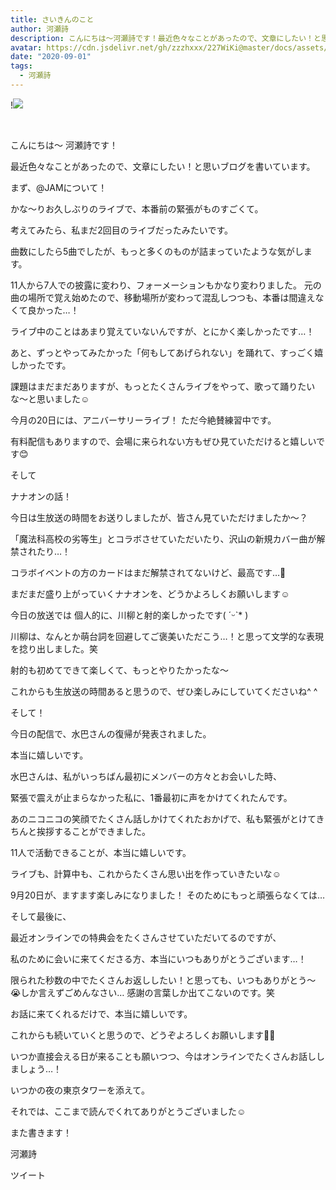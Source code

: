 ```yaml
---
title: さいきんのこと
author: 河瀬詩
description: こんにちは〜河瀬詩です！最近色々なことがあったので、文章にしたい！と思いブログを書いています。まず、@JAMについて！かな〜りお久しぶりのライブで、本番前の緊張がものすご...
avatar: https://cdn.jsdelivr.net/gh/zzzhxxx/227WiKi@master/docs/assets/photo/avatar/uta.jpg
date: "2020-09-01"
tags:
  - 河瀬詩
---
```


!![](https://cdn.jsdelivr.net/gh/zzzhxxx/227WiKi-image@master/blog-image/uta-2020-09-01_1.jpg)



  ﻿

こんにちは〜
河瀬詩です！



最近色々なことがあったので、文章にしたい！と思いブログを書いています。





まず、@JAMについて！

かな〜りお久しぶりのライブで、本番前の緊張がものすごくて。

考えてみたら、私まだ2回目のライブだったみたいです。

曲数にしたら5曲でしたが、もっと多くのものが詰まっていたような気がします。



11人から7人での披露に変わり、フォーメーションもかなり変わりました。
元の曲の場所で覚え始めたので、移動場所が変わって混乱しつつも、本番は間違えなくて良かった…！

ライブ中のことはあまり覚えていないんですが、とにかく楽しかったです…！

あと、ずっとやってみたかった「何もしてあげられない」を踊れて、すっごく嬉しかったです。



課題はまだまだありますが、もっとたくさんライブをやって、歌って踊りたいな〜と思いました☺︎


今月の20日には、アニバーサリーライブ！
ただ今絶賛練習中です。

有料配信もありますので、会場に来られない方もぜひ見ていただけると嬉しいです😊






そして


ナナオンの話！

今日は生放送の時間をお送りしましたが、皆さん見ていただけましたか〜？

「魔法科高校の劣等生」とコラボさせていただいたり、沢山の新規カバー曲が解禁されたり…！

コラボイベントの方のカードはまだ解禁されてないけど、最高です…🤭

まだまだ盛り上がっていくナナオンを、どうかよろしくお願いします☺️



今日の放送では
個人的に、川柳と射的楽しかったです( ˊᵕˋ* )

川柳は、なんとか萌台詞を回避してご褒美いただこう…！と思って文学的な表現を捻り出しました。笑

射的も初めてできて楽しくて、もっとやりたかったな〜

これからも生放送の時間あると思うので、ぜひ楽しみにしていてくださいね^ ^





そして！

今日の配信で、水巴さんの復帰が発表されました。

本当に嬉しいです。



水巴さんは、私がいっちばん最初にメンバーの方々とお会いした時、

緊張で震えが止まらなかった私に、1番最初に声をかけてくれたんです。

あのニコニコの笑顔でたくさん話しかけてくれたおかげで、私も緊張がとけてきちんと挨拶することができました。



11人で活動できることが、本当に嬉しいです。



ライブも、計算中も、これからたくさん思い出を作っていきたいな☺️


9月20日が、ますます楽しみになりました！
そのためにもっと頑張らなくては…







そして最後に、



最近オンラインでの特典会をたくさんさせていただいてるのですが、

私のために会いに来てくださる方、本当にいつもありがとうございます…！


限られた秒数の中でたくさんお返ししたい！と思っても、いつもありがとう〜😭しか言えずごめんなさい…
感謝の言葉しか出てこないのです。笑

お話に来てくれるだけで、本当に嬉しいです。



これからも続いていくと思うので、どうぞよろしくお願いします🙇‍♀️


いつか直接会える日が来ることも願いつつ、今はオンラインでたくさんお話ししましょう…！






いつかの夜の東京タワーを添えて。



それでは、ここまで読んでくれてありがとうございました☺︎


また書きます！



河瀬詩


ツイート




